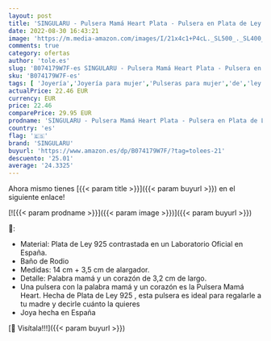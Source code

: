 ```yaml
---
layout: post
title: 'SINGULARU - Pulsera Mamá Heart Plata - Pulsera en Plata de Ley 925 con Acabado Baño de Rodio - Talla Unica - Largo de cadena 17 5 cm - Joyas para Mujer - Varios Acabados'
date: 2022-08-30 16:43:21
image: 'https://m.media-amazon.com/images/I/21x4c1+P4cL._SL500_._SL400_.jpg'
comments: true
category: ofertas
author: 'tole.es'
slug: 'B074179W7F-es SINGULARU - Pulsera Mamá Heart Plata - Pulsera en Plata de...'
sku: 'B074179W7F-es'
tags: [ 'Joyería','Joyería para mujer','Pulseras para mujer','de','ley','plata','singularu','🇪🇸', ]
actualPrice: 22.46 EUR
currency: EUR
price: 22.46
comparePrice: 29.95 EUR
prodname: 'SINGULARU - Pulsera Mamá Heart Plata - Pulsera en Plata de Ley 925 con Acabado Baño de Rodio - Talla Unica - Largo de cadena 17 5 cm - Joyas para Mujer - Varios Acabados'
country: 'es'
flag: '🇪🇸'
brand: 'SINGULARU'
buyurl: 'https://www.amazon.es/dp/B074179W7F/?tag=tolees-21'
descuento: '25.01'
average: '24.3325'
---
```


Ahora mismo tienes [{{< param title >}}]({{< param buyurl >}}) en el siguiente enlace!

[![{{< param prodname >}}]({{< param image >}})]({{< param buyurl >}})

🔎:

- Material: Plata de Ley 925 contrastada en un Laboratorio Oficial en España.
- Baño de Rodio
- Medidas: 14 cm + 3,5 cm de alargador.
- Detalle: Palabra mamá y un corazón de 3,2 cm de largo.
- Una pulsera con la palabra mamá y un corazón es la Pulsera Mamá Heart. Hecha de Plata de Ley 925 , esta pulsera es ideal para regalarle a tu madre y decirle cuánto la quieres
- Joya hecha en España

[🛒 Visítala!!!]({{< param buyurl >}})
